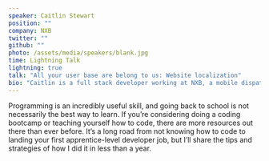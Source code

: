 ```yaml
---
speaker: Caitlin Stewart
position: ""
company: NXB
twitter: ""
github: ""
photo: /assets/media/speakers/blank.jpg
time: Lightning Talk
lightning: true
talk: "All your user base are belong to us: Website localization"
bio: "Caitlin is a full stack developer working at NXB, a mobile dispatch software company using fun stuff like google maps."
---
```

Programming is an incredibly useful skill, and going back to school is not necessarily the best way to learn. If you’re considering doing a coding bootcamp or teaching yourself how to code, there are more resources out there than ever before. It’s a long road from not knowing how to code to landing your first apprentice-level developer job, but I’ll share the tips and strategies of how I did it in less than a year.
